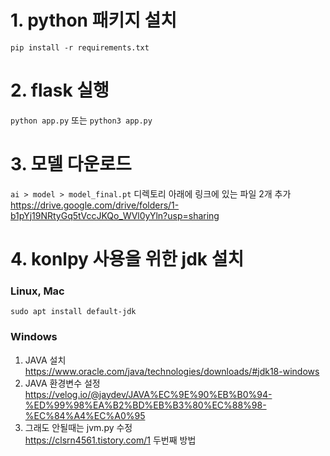 # 1. python 패키지 설치

`pip install -r requirements.txt`

# 2. flask 실행

`python app.py` 또는 `python3 app.py`

# 3. 모델 다운로드

`ai > model > model_final.pt` 디렉토리 아래에 링크에 있는 파일 2개 추가  
https://drive.google.com/drive/folders/1-b1pYj19NRtyGq5tVccJKQo_WVl0yYln?usp=sharing

# 4. konlpy 사용을 위한 jdk 설치

### Linux, Mac 
`sudo apt install default-jdk`
### Windows 
  1. JAVA 설치  
    https://www.oracle.com/java/technologies/downloads/#jdk18-windows  
  2. JAVA 환경변수 설정  
    https://velog.io/@jaydev/JAVA%EC%9E%90%EB%B0%94-%ED%99%98%EA%B2%BD%EB%B3%80%EC%88%98-%EC%84%A4%EC%A0%95  
  3. 그래도 안될때는 jvm.py 수정  
    https://clsrn4561.tistory.com/1 두번째 방법  


